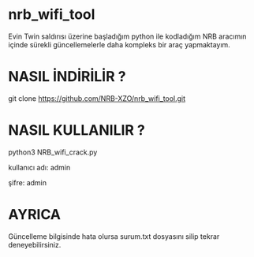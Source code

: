 # nrb_wifi_tool
Evin Twin saldırısı üzerine başladığım python ile kodladığım NRB aracımın içinde sürekli güncellemelerle daha kompleks bir
araç yapmaktayım.

# NASIL İNDİRİLİR ?


git clone https://github.com/NRB-XZO/nrb_wifi_tool.git


# NASIL KULLANILIR ?


python3 NRB_wifi_crack.py


kullanıcı adı: admin

şifre: admin

# AYRICA

Güncelleme bilgisinde hata olursa surum.txt dosyasını silip tekrar deneyebilirsiniz.
